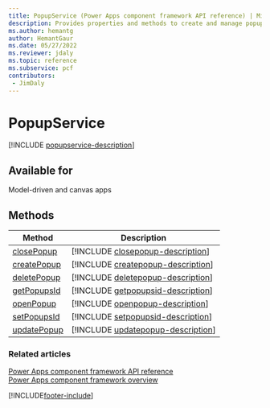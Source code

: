```yaml
---
title: PopupService (Power Apps component framework API reference) | Microsoft Docs
description: Provides properties and methods to create and manage popups.
ms.author: hemantg
author: HemantGaur
ms.date: 05/27/2022
ms.reviewer: jdaly
ms.topic: reference
ms.subservice: pcf
contributors:
 - JimDaly
---
```


# PopupService

[!INCLUDE [popupservice-description](includes/popupservice-description.md)]

## Available for 

Model-driven and canvas apps

## Methods

|Method | Description | 
| ------|-------------|
|[closePopup](popupservice/closepopup.md)|[!INCLUDE [closepopup-description](popupservice/includes/closepopup-description.md)]|
|[createPopup](popupservice/createpopup.md)|[!INCLUDE [createpopup-description](popupservice/includes/createpopup-description.md)]|
|[deletePopup](popupservice/deletepopup.md)|[!INCLUDE [deletepopup-description](popupservice/includes/deletepopup-description.md)]|
|[getPopupsId](popupservice/getpopupsid.md)|[!INCLUDE [getpopupsid-description](popupservice/includes/getpopupsid-description.md)]|
|[openPopup](popupservice/openpopup.md)|[!INCLUDE [openpopup-description](popupservice/includes/openpopup-description.md)]|
|[setPopupsId](popupservice/setpopupsid.md)|[!INCLUDE [setpopupsid-description](popupservice/includes/setpopupsid-description.md)]|
|[updatePopup](popupservice/updatepopup.md)|[!INCLUDE [updatepopup-description](popupservice/includes/updatepopup-description.md)]|


### Related articles

[Power Apps component framework API reference](../reference/index.md)<br/>
[Power Apps component framework overview](../overview.md)

[!INCLUDE[footer-include](../../../includes/footer-banner.md)]
